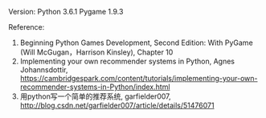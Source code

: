 Version:
Python 3.6.1
Pygame 1.9.3

Reference:
1. Beginning Python Games Development, Second Edition: With PyGame (Will McGugan，Harrison Kinsley), Chapter 10
2. Implementing your own recommender systems in Python, Agnes Johannsdottir, https://cambridgespark.com/content/tutorials/implementing-your-own-recommender-systems-in-Python/index.html
3. 用python写一个简单的推荐系统, garfielder007, http://blog.csdn.net/garfielder007/article/details/51476071
